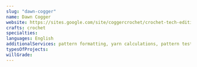 ```yaml
---
slug: "dawn-cogger"
name: Dawn Cogger
website: https://sites.google.com/site/coggercrochet/crochet-tech-editing
crafts: crochet
specialties:
languages: English
additionalServices: pattern formatting, yarn calculations, pattern testing
typesOfProjects:
willGrade:
---
```

